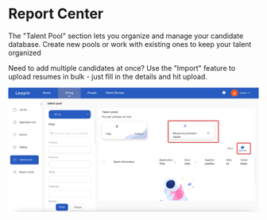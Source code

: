# Report Center

The "Talent Pool" section lets you organize and manage your candidate database. Create new pools or work with existing ones to keep your talent organized

Need to add multiple candidates at once? Use the "Import" feature to upload resumes in bulk - just fill in the details and hit upload.

![image.png](../../assets/en/img_19.png)

